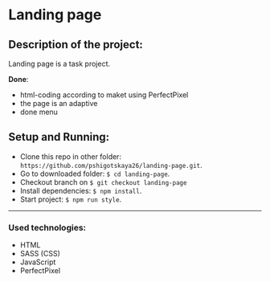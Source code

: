 # Landing page

## Description of the project:

Landing page is a task project.

**Done**:

- html-coding according to maket using PerfectPixel
- the page is an adaptive
- done menu

## Setup and Running:

- Clone this repo in other folder: `https://github.com/pshigotskaya26/landing-page.git`.
- Go to downloaded folder: `$ cd landing-page`.
- Checkout branch on `$ git checkout landing-page`
- Install dependencies: `$ npm install`.
- Start project: `$ npm run style`.

---

### Used technologies:

- HTML
- SASS (CSS)
- JavaScript
- PerfectPixel
